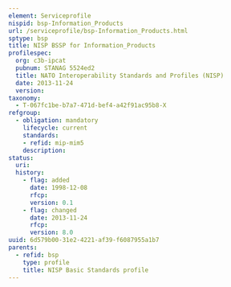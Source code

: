 ```yaml
---
element: Serviceprofile
nispid: bsp-Information_Products
url: /serviceprofile/bsp-Information_Products.html
sptype: bsp
title: NISP BSSP for Information_Products
profilespec:
  org: c3b-ipcat
  pubnum: STANAG 5524ed2
  title: NATO Interoperability Standards and Profiles (NISP)
  date: 2013-11-24
  version: 
taxonomy:
  - T-067fc1be-b7a7-471d-bef4-a42f91ac95b8-X
refgroup:
  - obligation: mandatory
    lifecycle: current
    standards: 
    - refid: mip-mim5
    description: 
status:
  uri: 
  history: 
    - flag: added
      date: 1998-12-08
      rfcp: 
      version: 0.1
    - flag: changed
      date: 2013-11-24
      rfcp: 
      version: 8.0
uuid: 6d579b00-31e2-4221-af39-f6087955a1b7
parents:
  - refid: bsp
    type: profile
    title: NISP Basic Standards profile
---
```

